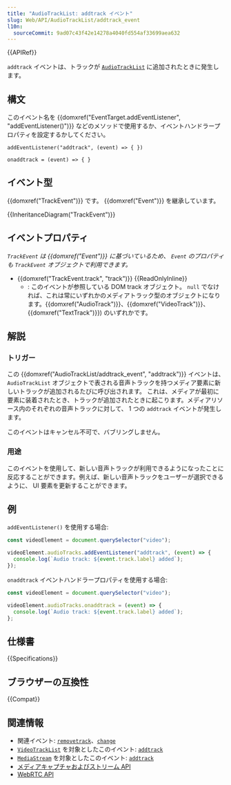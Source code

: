 ```yaml
---
title: "AudioTrackList: addtrack イベント"
slug: Web/API/AudioTrackList/addtrack_event
l10n:
  sourceCommit: 9ad07c43f42e14278a4040fd554af33699aea632
---
```


{{APIRef}}

`addtrack` イベントは、トラックが [`AudioTrackList`](/ja/docs/Web/API/AudioTrackList) に追加されたときに発生します。

## 構文

このイベント名を {{domxref("EventTarget.addEventListener", "addEventListener()")}} などのメソッドで使用するか、イベントハンドラープロパティを設定するかしてください。

```js-nolint
addEventListener("addtrack", (event) => { })

onaddtrack = (event) => { }
```

## イベント型

{{domxref("TrackEvent")}} です。 {{domxref("Event")}} を継承しています。

{{InheritanceDiagram("TrackEvent")}}

## イベントプロパティ

_`TrackEvent` は {{domxref("Event")}} に基づいているため、 `Event` のプロパティも `TrackEvent` オブジェクトで利用できます。_

- {{domxref("TrackEvent.track", "track")}} {{ReadOnlyInline}}
  - : このイベントが参照している DOM track オブジェクト。 `null` でなければ、これは常にいずれかのメディアトラック型のオブジェクトになります。{{domxref("AudioTrack")}}、{{domxref("VideoTrack")}}、{{domxref("TextTrack")}}) のいずれかです。

## 解説

### トリガー

この {{domxref("AudioTrackList/addtrack_event", "addtrack")}} イベントは、 `AudioTrackList` オブジェクトで表される音声トラックを持つメディア要素に新しいトラックが追加されるたびに呼び出されます。
これは、メディアが最初に要素に装着されたとき、トラックが追加されたときに起こります。メディアリソース内のそれぞれの音声トラックに対して、 1 つの `addtrack` イベントが発生します。

このイベントはキャンセル不可で、バブリングしません。

### 用途

このイベントを使用して、新しい音声トラックが利用できるようになったことに反応することができます。例えば、新しい音声トラックをユーザーが選択できるように、 UI 要素を更新することができます。

## 例

`addEventListener()` を使用する場合:

```js
const videoElement = document.querySelector("video");

videoElement.audioTracks.addEventListener("addtrack", (event) => {
  console.log(`Audio track: ${event.track.label} added`);
});
```

`onaddtrack` イベントハンドラープロパティを使用する場合:

```js
const videoElement = document.querySelector("video");

videoElement.audioTracks.onaddtrack = (event) => {
  console.log(`Audio track: ${event.track.label} added`);
};
```

## 仕様書

{{Specifications}}

## ブラウザーの互換性

{{Compat}}

## 関連情報

- 関連イベント: [`removetrack`](/ja/docs/Web/API/AudioTrackList/removetrack_event)、[`change`](/ja/docs/Web/API/AudioTrackList/change_event)
- [`VideoTrackList`](/ja/docs/Web/API/VideoTrackList) を対象としたこのイベント: [`addtrack`](/ja/docs/Web/API/VideoTrackList/addtrack_event)
- [`MediaStream`](/ja/docs/Web/API/MediaStream) を対象としたこのイベント: [`addtrack`](/ja/docs/Web/API/MediaStream/addtrack_event)
- [メディアキャプチャおよびストリーム API](/ja/docs/Web/API/Media_Capture_and_Streams_API)
- [WebRTC API](/ja/docs/Web/API/WebRTC_API)
